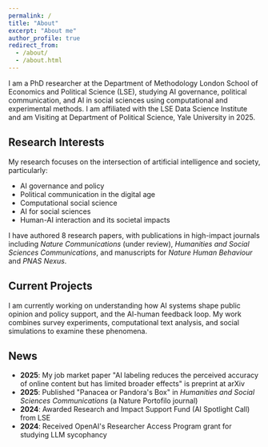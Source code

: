 ```yaml
---
permalink: /
title: "About"
excerpt: "About me"
author_profile: true
redirect_from: 
  - /about/
  - /about.html
---
```


I am a PhD researcher at the Department of Methodology London School of Economics and Political Science (LSE), studying AI governance, political communication, and AI in social sciences using computational and experimental methods. I am affiliated with the LSE Data Science Institute and am Visiting at Department of Political Science, Yale University in 2025.

## Research Interests

My research focuses on the intersection of artificial intelligence and society, particularly:
- AI governance and policy
- Political communication in the digital age
- Computational social science
- AI for social sciences
- Human-AI interaction and its societal impacts

I have authored 8 research papers, with publications in high-impact journals including *Nature Communications* (under review), *Humanities and Social Sciences Communications*, and manuscripts for *Nature Human Behaviour* and *PNAS Nexus*.

## Current Projects

I am currently working on understanding how AI systems shape public opinion and policy support, and the AI-human feedback loop. My work combines survey experiments, computational text analysis, and social simulations to examine these phenomena.

## News

- **2025**: My job market paper "AI labeling reduces the perceived accuracy of online content but has limited broader effects" is preprint at arXiv
- **2025**: Published "Panacea or Pandora's Box" in *Humanities and Social Sciences Communications* (a Nature Portofilo journal)
- **2024**: Awarded Research and Impact Support Fund (AI Spotlight Call) from LSE
- **2024**: Received OpenAI's Researcher Access Program grant for studying LLM sycophancy
